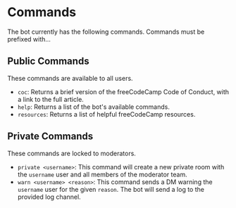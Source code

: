 # Commands

The bot currently has the following commands. Commands must be prefixed with...

## Public Commands

These commands are available to all users.

- `coc`: Returns a brief version of the freeCodeCamp Code of Conduct, with a link to the full article.
- `help`: Returns a list of the bot's available commands.
- `resources`: Returns a list of helpful freeCodeCamp resources.

## Private Commands

These commands are locked to moderators.

- `private <username>`: This command will create a new private room with the `username` user and all members of the moderator team.
- `warn <username> <reason>`: This command sends a DM warning the `username` user for the given `reason`. The bot will send a log to the provided log channel.
